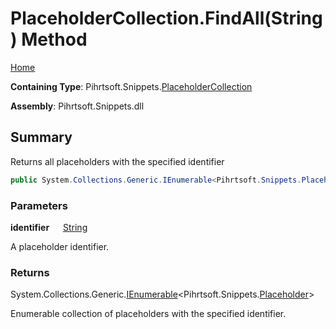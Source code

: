 # PlaceholderCollection\.FindAll\(String\) Method

[Home](../../../../README.md)

**Containing Type**: Pihrtsoft\.Snippets\.[PlaceholderCollection](../README.md)

**Assembly**: Pihrtsoft\.Snippets\.dll

## Summary

Returns all placeholders with the specified identifier

```csharp
public System.Collections.Generic.IEnumerable<Pihrtsoft.Snippets.Placeholder> FindAll(string identifier)
```

### Parameters

**identifier** &emsp; [String](https://docs.microsoft.com/en-us/dotnet/api/system.string)

A placeholder identifier\.

### Returns

System\.Collections\.Generic\.[IEnumerable](https://docs.microsoft.com/en-us/dotnet/api/system.collections.generic.ienumerable-1)\<Pihrtsoft\.Snippets\.[Placeholder](../../Placeholder/README.md)>

Enumerable collection of placeholders with the specified identifier\.